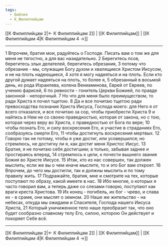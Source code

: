 ```yaml
---
tags:
  - Библия
  - К_Филиппийцам
---
```

[[К Филиппийцам 2|← К Филиппийцам 2]] | [[К Филиппийцам]] | [[К Филиппийцам 4|К Филиппийцам 4 →]]

---
1 Впрочем, братия мои, радуйтесь о Господе. Писать вам о том же для меня не тягостно, а для вас назидательно.
2 Берегитесь псов, берегитесь злых делателей, берегитесь обрезания,
3 потому что обрезание - мы, служащие Богу духом и хвалящиеся Христом Иисусом, и не на плоть надеющиеся,
4 хотя я могу надеяться и на плоть. Если кто другой думает надеяться на плоть, то более я,
5 обрезанный в восьмой день, из рода Израилева, колена Вениаминова, Еврей от Евреев, по учению фарисей,
6 по ревности - гонитель Церкви Божией, по правде законной - непорочный.
7 Но что для меня было преимуществом, то ради Христа я почел тщетою.
8 Да и все почитаю тщетою ради превосходства познания Христа Иисуса, Господа моего: для Него я от всего отказался, и все почитаю за сор, чтобы приобрести Христа
9 и найтись в Нем не со своею праведностью, которая от закона, но с тою, которая через веру во Христа, с праведностью от Бога по вере;
10 чтобы познать Его, и силу воскресения Его, и участие в страданиях Его, сообразуясь смерти Его,
11 чтобы достигнуть воскресения мертвых.
12 Говорю так не потому, чтобы я уже достиг, или усовершился; но стремлюсь, не достигну ли я, как достиг меня Христос Иисус.
13 Братия, я не почитаю себя достигшим; а только, забывая заднее и простираясь вперед,
14 стремлюсь к цели, к почести вышнего звания Божия во Христе Иисусе.
15 Итак, кто из нас совершен, так должен мыслить; если же вы о чем иначе мыслите, то и это Бог вам откроет.
16 Впрочем, до чего мы достигли, так и должны мыслить и по тому правилу жить.
17 Подражайте, братия, мне и смотрите на тех, которые поступают по образу, какой имеете в нас.
18 Ибо многие, о которых я часто говорил вам, а теперь даже со слезами говорю, поступают как враги креста Христова.
19 Их конец - погибель, их бог - чрево, и слава их - в сраме, они мыслят о земном.
20 Наше же жительство - на небесах, откуда мы ожидаем и Спасителя, Господа нашего Иисуса Христа,
21 Который уничиженное тело наше преобразит так, что оно будет сообразно славному телу Его, силою, которою Он действует и покоряет Себе всё.

---
[[К Филиппийцам 2|← К Филиппийцам 2]] | [[К Филиппийцам]] | [[К Филиппийцам 4|К Филиппийцам 4 →]]